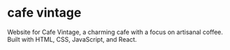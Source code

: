 # cafe vintage
 Website for Cafe Vintage, a charming cafe with a focus on artisanal coffee. Built with HTML, CSS, JavaScript, and React.
